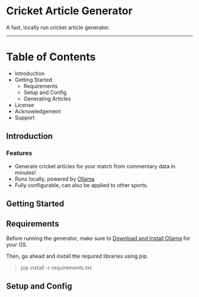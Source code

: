 # Cricket Article Generator

A fast, locally run cricket article generator.

---
# Table of Contents

- Introduction
- Getting Started
    - Requirements
    - Setup and Config
    - Generating Articles
- License
- Acknowledgement
- Support

## Introduction
### Features
- Generate cricket articles for your match from commentary data in minutes!
- Runs locally, powered by [Ollama](https://github.com/ollama)
- Fully configurable, can also be applied to other sports.

## Getting Started
## Requirements
Before running the generator, make sure to [Download and Install Ollama](https://ollama.com/download) for your OS.

Then, go ahead and install the required libraries using pip.

> pip install -r requirements.txt

## Setup and Config
